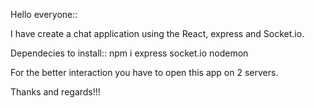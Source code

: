 Hello everyone::

I have create a chat application using the React, express and Socket.io.

Dependecies to install:: npm i express socket.io nodemon

For the better interaction you have to open this app on 2 servers. 

Thanks and regards!!!
